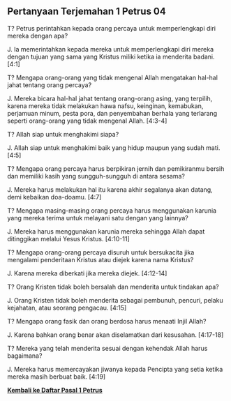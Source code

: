 ﻿## Pertanyaan Terjemahan 1 Petrus 04 ##

T? Petrus perintahkan kepada orang percaya untuk memperlengkapi diri mereka dengan apa?

J. Ia memerintahkan kepada mereka untuk memperlengkapi diri mereka dengan tujuan yang sama yang Kristus miliki ketika ia menderita badani. [4:1]

T? Mengapa orang-orang yang tidak mengenal Allah mengatakan hal-hal jahat tentang orang percaya?

J. Mereka bicara hal-hal jahat tentang orang-orang asing, yang terpilih, karena mereka tidak melakukan hawa nafsu, keinginan, kemabukan, perjamuan minum, pesta pora, dan penyembahan berhala yang terlarang seperti orang-orang yang tidak mengenal Allah. [4:3-4]

T? Allah siap untuk menghakimi siapa?

J. Allah siap untuk menghakimi baik yang hidup maupun yang sudah mati. [4:5]

T? Mengapa orang percaya harus berpikiran jernih  dan pemikiranmu bersih dan memiliki kasih yang sungguh-sungguh di antara sesama?

J. Mereka harus melakukan hal itu karena akhir segalanya akan datang, demi kebaikan doa-doamu. [4:7]

T? Mengapa masing-masing orang percaya harus menggunakan karunia yang mereka terima untuk melayani satu dengan yang lainnya?

J. Mereka harus menggunakan karunia mereka sehingga Allah dapat ditinggikan melalui Yesus Kristus. [4:10-11]

T? Mengapa orang-orang percaya disuruh untuk bersukacita jika mengalami penderitaan Kristus atau diejek karena nama Kristus?

J. Karena mereka diberkati jika mereka diejek. [4:12-14]

T? Orang Kristen tidak boleh bersalah dan menderita untuk tindakan apa?

J. Orang Kristen tidak boleh menderita sebagai pembunuh, pencuri, pelaku kejahatan, atau seorang pengacau. [4:15]

T? Mengapa orang fasik dan orang berdosa harus menaati Injil Allah?

J. Karena bahkan orang benar akan diselamatkan dari kesusahan. [4:17-18]

T? Mereka yang telah menderita sesuai dengan kehendak Allah harus bagaimana?

J. Mereka harus memercayakan jiwanya kepada Pencipta yang setia ketika mereka masih berbuat baik. [4:19]

__[Kembali ke Daftar Pasal 1 Petrus](./)__

